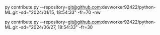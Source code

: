 py contribute.py --repository=git@github.com:devworker92422/python-ML.git -sd="2024/01/15, 18:54:33" -fr=70 -nw

py contribute.py --repository=git@github.com:devworker92422/python-ML.git -sd="2024/06/27, 18:54:33" -fr=30